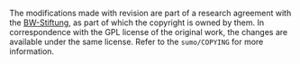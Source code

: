 The modifications made with revision are part of a research agreement with the [BW-Stiftung](https://www.bwstiftung.de), as part of which the copyright is owned by them. In correspondence with the GPL license of the original work, the changes are available under the same license. Refer to the `sumo/COPYING` for more information.

